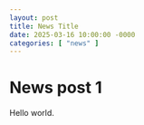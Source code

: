 ```yaml
---
layout: post
title: News Title
date: 2025-03-16 10:00:00 -0000
categories: [ "news" ]
---
```


# News post 1

Hello world.
